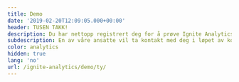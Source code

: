 ```yaml
---
title: Demo
date: '2019-02-20T12:09:05.000+00:00'
header: TUSEN TAKK!
description: Du har nettopp registrert deg for å prøve Ignite Analytics
subdescription: En av våre ansatte vil ta kontakt med deg i løpet av kort tid for å avtale dato og tidspunkt
color: analytics
hidden: true
lang: 'no'
url: /ignite-analytics/demo/ty/
---
```

